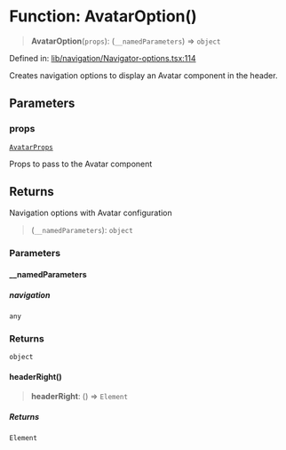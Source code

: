 # Function: AvatarOption()

> **AvatarOption**(`props`): (`__namedParameters`) => `object`

Defined in: [lib/navigation/Navigator-options.tsx:114](https://github.com/aldesgroup/goaldn/blob/6a7943d02984b1a6b41d76a3a483a1484b644076/lib/navigation/Navigator-options.tsx#L114)

Creates navigation options to display an Avatar component in the header.

## Parameters

### props

[`AvatarProps`](../type-aliases/AvatarProps.md)

Props to pass to the Avatar component

## Returns

Navigation options with Avatar configuration

> (`__namedParameters`): `object`

### Parameters

#### \_\_namedParameters

##### navigation

`any`

### Returns

`object`

#### headerRight()

> **headerRight**: () => `Element`

##### Returns

`Element`
